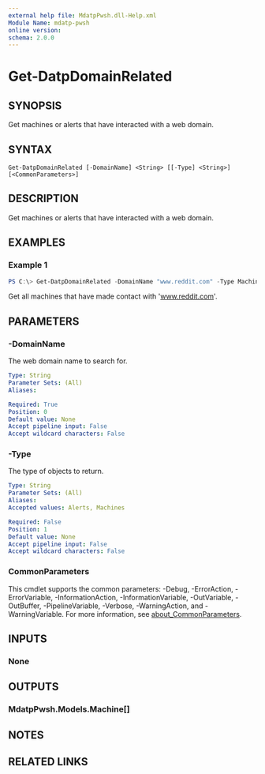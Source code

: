 ```yaml
---
external help file: MdatpPwsh.dll-Help.xml
Module Name: mdatp-pwsh
online version:
schema: 2.0.0
---
```


# Get-DatpDomainRelated

## SYNOPSIS
Get machines or alerts that have interacted with a web domain.

## SYNTAX

```
Get-DatpDomainRelated [-DomainName] <String> [[-Type] <String>] [<CommonParameters>]
```

## DESCRIPTION
Get machines or alerts that have interacted with a web domain.

## EXAMPLES

### Example 1
```powershell
PS C:\> Get-DatpDomainRelated -DomainName "www.reddit.com" -Type Machines
```

Get all machines that have made contact with 'www.reddit.com'.

## PARAMETERS

### -DomainName
The web domain name to search for.

```yaml
Type: String
Parameter Sets: (All)
Aliases:

Required: True
Position: 0
Default value: None
Accept pipeline input: False
Accept wildcard characters: False
```

### -Type
The type of objects to return.

```yaml
Type: String
Parameter Sets: (All)
Aliases:
Accepted values: Alerts, Machines

Required: False
Position: 1
Default value: None
Accept pipeline input: False
Accept wildcard characters: False
```

### CommonParameters
This cmdlet supports the common parameters: -Debug, -ErrorAction, -ErrorVariable, -InformationAction, -InformationVariable, -OutVariable, -OutBuffer, -PipelineVariable, -Verbose, -WarningAction, and -WarningVariable. For more information, see [about_CommonParameters](http://go.microsoft.com/fwlink/?LinkID=113216).

## INPUTS

### None
## OUTPUTS

### MdatpPwsh.Models.Machine[]
## NOTES

## RELATED LINKS
